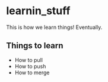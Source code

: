 # learnin_stuff

This is how we learn things! Eventually.

## Things to learn

- How to pull
- How to push
- How to merge
